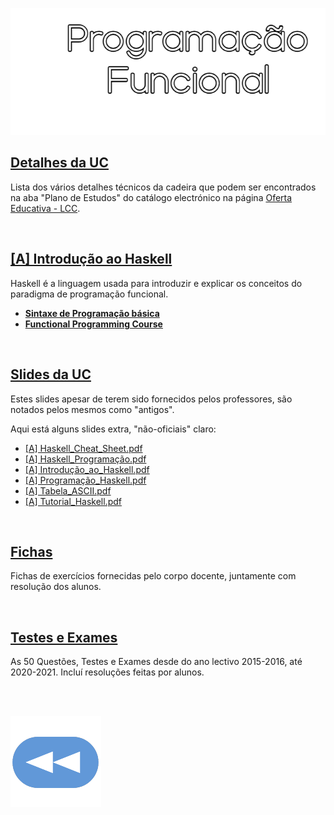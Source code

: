 ![Título](PF.png)

## [Detalhes da UC](Info.md)
Lista dos vários detalhes técnicos da cadeira que podem ser encontrados na aba "Plano de Estudos" do catálogo electrónico na página [Oferta Educativa - LCC](https://www.uminho.pt/PT/ensino/oferta-educativa/_layouts/15/UMinho.PortalUM.UI/Pages/CatalogoCursoDetail.aspx?itemId=3851&catId=12).

<br>

## [[A] Introdução ao Haskell](Intro.md)
Haskell é a linguagem usada para introduzir e explicar os conceitos do paradigma de programação funcional.

* [**Sintaxe de Programação básica**](http://rigaux.org/language-study/syntax-across-languages-per-language/Haskell.html)
* [**Functional Programming Course**](https://github.com/system-f/fp-course)

<br>

## [Slides da UC](slides-PF-Haskell.pdf)
Estes slides apesar de terem sido fornecidos pelos professores, são notados pelos mesmos como "antigos".

Aqui está alguns slides extra, "não-oficiais" claro:
* [[A] Haskell_Cheat_Sheet.pdf](slides/Haskell_Cheat_Sheet.pdf)
* [[A] Haskell_Programação.pdf](slides/Haskell_Programação.pdf)
* [[A] Introdução_ao_Haskell.pdf](slides/Introdução_ao_Haskell.pdf)
* [[A] Programação_Haskell.pdf](slides/Programação_Haskell.pdf)
* [[A] Tabela_ASCII.pdf](slides/Tabela_ASCII.pdf)
* [[A] Tutorial_Haskell.pdf](slides/Tutorial_Haskell.pdf)

<br>

## [Fichas](fichas/README.md)
Fichas de exercícios fornecidas pelo corpo docente, juntamente com resolução dos alunos.

<br>

## [Testes e Exames](testes/README.md)
As 50 Questões, Testes e Exames desde do ano lectivo 2015-2016, até 2020-2021. Incluí resoluções feitas por alunos.

<br><br>

[![retroceder](https://raw.githubusercontent.com/David81820/Recursos-LCC/main/Rewind.png)](https://david81820.github.io/Recursos-LCC/1ano)

